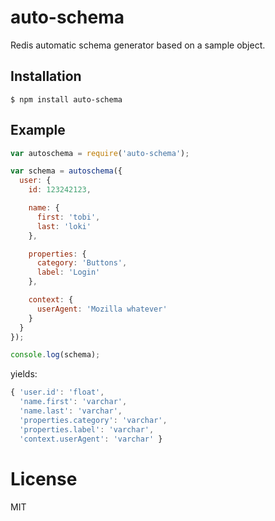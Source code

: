 
# auto-schema

  Redis automatic schema generator based on a sample object.

## Installation

```
$ npm install auto-schema
```

## Example

```js
var autoschema = require('auto-schema');

var schema = autoschema({
  user: {
    id: 123242123,

    name: {
      first: 'tobi',
      last: 'loki'
    },

    properties: {
      category: 'Buttons',
      label: 'Login'
    },

    context: {
      userAgent: 'Mozilla whatever'
    }
  }
});

console.log(schema);
```

yields:

```js
{ 'user.id': 'float',
  'name.first': 'varchar',
  'name.last': 'varchar',
  'properties.category': 'varchar',
  'properties.label': 'varchar',
  'context.userAgent': 'varchar' }
```

# License

  MIT